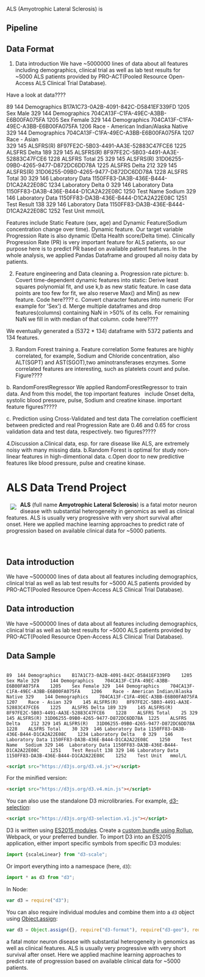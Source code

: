 ALS (Amyotrophic Lateral Sclerosis) is 


##     Pipeline 
##  Data Format

1. Data introduction
We have ~5000000 lines of data about all features including demographics, clinical trial as well as lab test results for ~5000 ALS patients provided by PRO-ACT(Pooled Resource Open-Access ALS Clinical Trial Database).

Have a look at data????

89	144	Demographics	B17A1C73-0A2B-4091-842C-D5841EF339FD	1205	Sex	Male
329	144	Demographics	704CA13F-C1FA-49EC-A3BB-E6B00FA075FA	1205	Sex	Female
329	144	Demographics	704CA13F-C1FA-49EC-A3BB-E6B00FA075FA	1206	Race - American Indian/Alaska Native	
329	144	Demographics	704CA13F-C1FA-49EC-A3BB-E6B00FA075FA	1207	Race - Asian	
329	145	ALSFRS(R)	8F97FE2C-5B03-4491-AA3E-52883C47FCE6	1225	ALSFRS Delta	189
329	145	ALSFRS(R)	8F97FE2C-5B03-4491-AA3E-52883C47FCE6	1228	ALSFRS Total	25
329	145	ALSFRS(R)	31D06255-09B0-4265-9477-D872DC6DD78A	1225	ALSFRS Delta	212
329	145	ALSFRS(R)	31D06255-09B0-4265-9477-D872DC6DD78A	1228	ALSFRS Total	30
329	146	Laboratory Data	1150FF83-DA3B-436E-B444-D1CA2A22E08C	1234	Laboratory Delta	0
329	146	Laboratory Data	1150FF83-DA3B-436E-B444-D1CA2A22E08C	1250	Test Name	Sodium
329	146	Laboratory Data	1150FF83-DA3B-436E-B444-D1CA2A22E08C	1251	Test Result	138
329	146	Laboratory Data	1150FF83-DA3B-436E-B444-D1CA2A22E08C	1252	Test Unit	mmol/L


Features include Static Feature (sex, age) and Dynamic Feature(Sodium concentration change over time).
Dynamic feature. Our target variable Progression Rate is also dynamic (Delta Health score/Delta time).
Clinically Progression Rate (PR) is very important feature for ALS patients, so our purpose here is to 
predict PR based on available patient features.
In the whole analysis, we applied Pandas Dataframe and grouped all noisy data by patients.



2. Feature engineering and Data cleaning
a. Progression rate picture:
b. Covert time-dependent dynamic features into static:
   Derive least squares polynomial fit, and use k,b as new static feature.
   In case data points are too few for fit, we also reserve Max() and Min() as new feature.
   Code here????
c. Convert character features into numeric (For example for 'Sex')
d. Merge multiple dataframes and drop features(columns) containing NaN in >50% of its cells. 
   For remaining NaN we fill in with median of that column.
   code here????

We eventually generated a (5372 * 134) dataframe with 5372 patients and 134 features.



3. Random Forest training
a. Feature correlation
   Some features are highly correlated, for example, Sodium and Chloride concentration, 
   also ALT(SGPT) and AST(SGOT),two aminotransferases enzymes.
   Some correlated features are interesting, such as platelets count and pulse.
   Figure????

b. RandomForestRegressor 
   We applied RandomForestRegressor to train data. And from this model, the top important features
   include Onset delta, systolic blood pressure, pulse, Sodium and creatine kinase.
   important feature figures?????

c. Prediction using Cross-Validated and test data
   The correlation coefficient between predicted and real Progression Rate are 0.46 and 0.65 for 
   cross validation data and test data, respectively.
   two figures?????
   
   
4.Discussion
a.Clinical data, esp. for rare disease like ALS, are extremely noisy with many missing data.
b.Random Forest is optimal for study non-linear features in high-dimentional data.
c.Open door to new predictive features like blood pressure, pulse and creatine kinase.
   
   






# ALS Data Trend Project

<a href=""><img src="https://upload.wikimedia.org/wikipedia/en/e/ef/ALS_Association_logo.gif" align="left" hspace="10" vspace="6"></a>

**ALS** (full name **Amyotrophic Lateral Sclerosis**) is a fatal motor neuron disease with substantial heterogeneity in genomics as well as clinical features. ALS is usually very progressive with very short survival after onset. Here we applied machine learning approaches to predict rate of progression based on available clinical data for ~5000 patients.



<br>

## Data introduction
We have ~5000000 lines of data about all features including demographics, clinical trial as well as lab test results for ~5000 ALS patients provided by PRO-ACT(Pooled Resource Open-Access ALS Clinical Trial Database).



## Data introduction
We have ~5000000 lines of data about all features including demographics, clinical trial as well as lab test results for ~5000 ALS patients provided by PRO-ACT(Pooled Resource Open-Access ALS Clinical Trial Database).

## Data Sample
<code>
89	144	Demographics	B17A1C73-0A2B-4091-842C-D5841EF339FD	1205	Sex	Male 329	144	Demographics	704CA13F-C1FA-49EC-A3BB-E6B00FA075FA	1205	Sex	Female 329	144	Demographics	704CA13F-C1FA-49EC-A3BB-E6B00FA075FA	1206	Race - American Indian/Alaska Native 329	144	Demographics	704CA13F-C1FA-49EC-A3BB-E6B00FA075FA	1207	Race - Asian 329	145	ALSFRS(R)	8F97FE2C-5B03-4491-AA3E-52883C47FCE6	1225	ALSFRS Delta 189 329	145	ALSFRS(R)	8F97FE2C-5B03-4491-AA3E-52883C47FCE6	1228	ALSFRS Total	25 329	145	ALSFRS(R) 31D06255-09B0-4265-9477-D872DC6DD78A	1225	ALSFRS Delta	212 329	145	ALSFRS(R)	31D06255-09B0-4265-9477-D872DC6DD78A	1228	ALSFRS Total	30 329	146	Laboratory Data	1150FF83-DA3B-436E-B444-D1CA2A22E08C	1234 Laboratory Delta	0 329	146	Laboratory Data	1150FF83-DA3B-436E-B444-D1CA2A22E08C	1250	Test Name	Sodium 329 146	Laboratory Data	1150FF83-DA3B-436E-B444-D1CA2A22E08C	1251	Test Result	138 329	146	Laboratory Data 1150FF83-DA3B-436E-B444-D1CA2A22E08C	1252	Test Unit	mmol/L
</code>

```html
<script src="https://d3js.org/d3.v4.js"></script>
```

For the minified version:

```html
<script src="https://d3js.org/d3.v4.min.js"></script>
```

You can also use the standalone D3 microlibraries. For example, [d3-selection](https://github.com/d3/d3-selection):

```html
<script src="https://d3js.org/d3-selection.v1.js"></script>
```

D3 is written using [ES2015 modules](http://www.2ality.com/2014/09/es6-modules-final.html). Create a [custom bundle using Rollup](http://bl.ocks.org/mbostock/bb09af4c39c79cffcde4), Webpack, or your preferred bundler. To import D3 into an ES2015 application, either import specific symbols from specific D3 modules:

```js
import {scaleLinear} from "d3-scale";
```

Or import everything into a namespace (here, `d3`):

```js
import * as d3 from "d3";
```

In Node:

```js
var d3 = require("d3");
```

You can also require individual modules and combine them into a `d3` object using [Object.assign](https://developer.mozilla.org/en-US/docs/Web/JavaScript/Reference/Global_Objects/Object/assign):

```js
var d3 = Object.assign({}, require("d3-format"), require("d3-geo"), require("d3-geo-projection"));
```




a fatal motor neuron disease with substantial heterogeneity in genomics as well as clinical features. ALS is usually very progressive with very short survival after onset. Here we applied machine learning approaches to predict rate of progression based on available clinical data for ~5000 patients.


